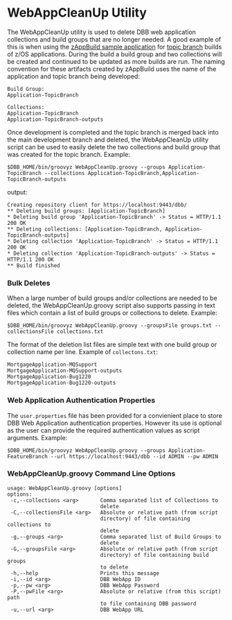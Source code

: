 # WebAppCleanUp Utility

The WebAppCleanUp utility is used to delete DBB web application collections and build groups that are no longer needed. A good example of this is when using the [zAppBuild sample application](https://github.com/IBM/dbb-zappbuild) for [topic branch](https://git-scm.com/book/en/v2/Git-Branching-Branching-Workflows#_topic_branch) builds of z/OS applications. During the build a build group and two collections will be created and continued to be updated as more builds are run.  The naming convention for these artifacts created by zAppBuild uses the name of the application and topic branch being developed:
```
Build Group:
Application-TopicBranch

Collections:
Application-TopicBranch
Application-TopicBranch-outputs
```

Once development is completed and the topic branch is merged back into the main development branch and deleted, the WebAppCleanUp utility script can be used to easily delete the two collections and build group that was created for the topic branch.  Example:
```
$DBB_HOME/bin/groovyz WebAppCleanUp.groovy --groups Application-TopicBranch --collections Application-TopicBranch,Application-TopicBranch-outputs
```
output:
```
Creating repository client for https://localhost:9443/dbb/
** Deleting build groups: [Application-TopicBranch]
* Deleting build group 'Application-TopicBranch' -> Status = HTTP/1.1 200 OK
** Deleting collections: [Application-TopicBranch, Application-TopicBranch-outputs]
* Deleting collection 'Application-TopicBranch' -> Status = HTTP/1.1 200 OK
* Deleting collection 'Application-TopicBranch-outputs' -> Status = HTTP/1.1 200 OK
** Build finished
```

### Bulk Deletes
When a large number of build groups and/or collections are needed to be deleted, the WebAppCleanUp.groovy script also supports passing in text files which contain a list of build groups or collections to delete. Example:
```
$DBB_HOME/bin/groovyz WebAppCleanUp.groovy --groupsFile groups.txt --collectionsFile collections.txt
```
The format of the deletion list files are simple text with one build group or collection name per line.  Example of `collectons.txt`:
```
MortgageApplication-MQSupport
MortgageApplication-MQSupport-outputs
MortgageApplication-Bug1220
MortgageApplication-Bug1220-outputs
```

### Web Application Authentication Properties
The `user.properties` file has been provided for a convienient place to store DBB Web Application authentication properties.  However its use is optional as the user can  provide the required authentication values as script arguments.  Example:
```
$DBB_HOME/bin/groovyz WebAppCleanUp.groovy --groups Application-FeatureBranch --url https://localhost:9443/dbb --id ADMIN --pw ADMIN
``` 

### WebAppCleanUp.groovy Command Line Options
```
usage: WebAppCleanUp.groovy [options]
options:
 -c,--collections <arg>       Comma separated list of Collections to
                              delete
 -C,--collectionsFile <arg>   Absolute or relative path (from script
                              directory) of file containing collections to
                              delete
 -g,--groups <arg>            Comma separated list of Build Groups to
                              delete
 -G,--groupsFile <arg>        Absolute or relative path (from script
                              directory) of file containing build groups
                              to delete
 -h,--help                    Prints this message
 -i,--id <arg>                DBB WebApp ID
 -p,--pw <arg>                DBB WebApp Password
 -P,--pwFile <arg>            Absolute or relative (from this script) path
                              to file containing DBB password
 -u,--url <arg>               DBB WebApp URL
```
